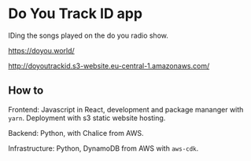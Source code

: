 # Do You Track ID app

IDing the songs played on the do you radio show.

https://doyou.world/

http://doyoutrackid.s3-website.eu-central-1.amazonaws.com/


## How to

Frontend: Javascript in React, development and package mananger with `yarn`. Deployment with s3 static website hosting.

Backend: Python, with Chalice from AWS.

Infrastructure: Python, DynamoDB from AWS with `aws-cdk`.